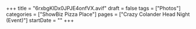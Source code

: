 +++
title = "6rxbgKlDx0JPJE4onfVX.avif"
draft = false
tags = ["Photos"]
categories = ["ShowBiz Pizza Place"]
pages = ["Crazy Colander Head Night (Event)"]
startDate = ""
+++
